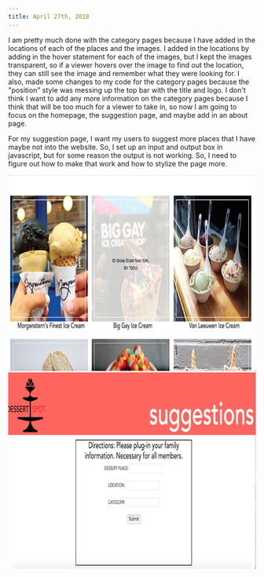 ```yaml
---
title: April 27th, 2018
---
```


I am pretty much done with the category pages because I have added in the locations of each of the places and the images. I added in the locations by adding in the hover statement for each of the images, but I kept the images transparent, so if a viewer hovers over the image to find out the location, they can still see the image and remember what they were looking for. I also, made some changes to my code for the category pages because the "position" style was messing up the top bar with the title and logo. I don't think I want to add any more information on the category pages because I think that will be too much for a viewer to take in, so now I am going to focus on the homepage, the suggestion page, and maybe add in an about page.

For my suggestion page, I want my users to suggest more places that I have maybe not into the website. So, I set up an input and output box in javascript, but for some reason the output is not working. So, I need to figure out how to make that work and how to stylize the page more. 

<img src="assets/hoverstate.jpg" width="750px" height="400px">
<img src="assets/suggestpage.jpg" width="750px" height="400px">